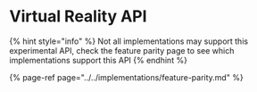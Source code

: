 # Virtual Reality API

{% hint style="info" %}
Not all implementations may support this experimental API, check the feature parity page to see which implementations support this API
{% endhint %}

{% page-ref page="../../implementations/feature-parity.md" %}


